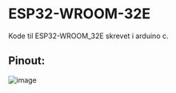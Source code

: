 # ESP32-WROOM-32E
Kode til ESP32-WROOM_32E skrevet i arduino c. 

## Pinout:

![image](https://github.com/user-attachments/assets/3baeaeba-28db-4263-976a-8b3e958558c8)
